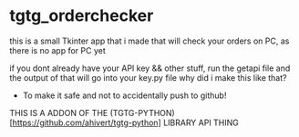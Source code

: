 # tgtg_orderchecker
this is a small Tkinter app that i made that will check your orders on PC, as there is no app for PC yet

if you dont already have your API key && other stuff, run the getapi file and the output of that will go into your key.py file
  why did i make this like that?
  - To make it safe and not to accidentally push to github!

THIS IS A ADDON OF THE (TGTG-PYTHON)[https://github.com/ahivert/tgtg-python] LIBRARY API THING
